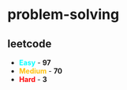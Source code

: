 # problem-solving

## leetcode

- <span style="color :  #00ffff">**Easy**</span> - **97**
- <span style="color :  #ffc20e">**Medium**</span> - **70**
- <span style="color :  red">**Hard**</span> - **3**
